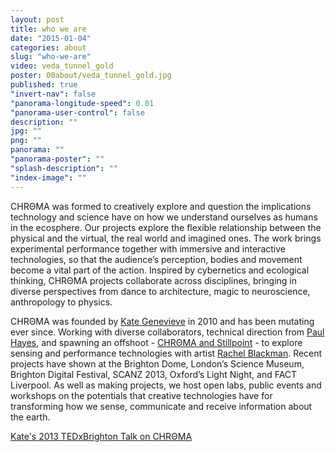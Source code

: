 ```yaml
---
layout: post
title: who we are
date: "2015-01-04"
categories: about
slug: "who-we-are"
video: veda_tunnel_gold
poster: 00about/veda_tunnel_gold.jpg
published: true
"invert-nav": false
"panorama-longitude-speed": 0.01
"panorama-user-control": false
description: ""
jpg: ""
png: ""
panorama: ""
"panorama-poster": ""
"splash-description": ""
"index-image": ""
---
```







<span class="chroma">CHRΘMA</span> was formed to creatively explore and question the implications technology and science have on how we understand ourselves as humans in the ecosphere. Our projects explore the flexible relationship between the physical and the virtual, the real world and imagined ones. The work brings experimental performance together with immersive and interactive technologies, so that the audience’s perception, bodies and movement become a vital part of the action. Inspired by cybernetics and ecological thinking, <span class="chroma">CHRΘMA</span> projects collaborate across disciplines, bringing in diverse perspectives from dance to architecture, magic to neuroscience, anthropology to physics.

<span class="chroma">CHRΘMA</span> was founded by <a href="https://twitter.com/kategenevieve" target="_blank" class="green" >Kate Genevieve</a> in 2010 and has been mutating ever since. Working with diverse collaborators, technical direction from [Paul Hayes](https://github.com/paulhayes "green"), and spawning an offshoot - [<span class="chroma">CHRΘMA</span> and Stillpoint](http://feelingsensing.tumblr.com/ "green") - to explore sensing and performance technologies with artist [Rachel Blackman](http://stillpointtheatre.co.uk/ "green"). Recent projects have shown at the Brighton Dome, London’s Science Museum, Brighton Digital Festival, SCANZ 2013, Oxford’s Light Night, and FACT Liverpool. As well as making projects, we host open labs, public events and workshops on the potentials that creative technologies have for transforming how we sense, communicate and receive information about the earth.

[Kate's 2013 TEDxBrighton Talk on CHRΘMA](https://www.youtube.com/watch?v=4os_yd51dYY)
